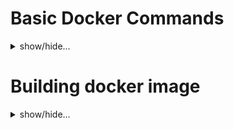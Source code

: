 # Basic Docker Commands
<details>
<summary> show/hide...
</summary>
  
## Search Docker Hub for images
To find a certain docker image simply run the below commmand passing the image name
```
$ docker search <image-name>

example:
$ docker search redis
```

## Running a docker image
To run a certain image, use the run flag, this will run the image and might get you inside of it, so that whatever you type in the terminal is going to only affect the running image, (foreground process). Note that adding the keyword **latest** is the default, where the image version to ran will be the latest.

--name option will assigne the container the name you choose
```
$ docker run <image-name>:latest --name myImageName
```
To run the image in the background, simply add the -d option, this is similar to passing the & charecter after executing a service.
```
$ docker run -d <image-name>:latest
```
To run the image with a certain version simply add the version after the :
```
$ docker run -d <image-name>:<image-version>

example
$ docker run -d redis:2.3
```

## Finding the running containers
use the below command to list the currently running containers
```
$ docker ps
CONTAINER ID        IMAGE               COMMAND                  CREATED             STATUS              PORTS               NAMES
54106c6357da        redis               "docker-entrypoint.s…"   4 minutes ago       Up 4 minutes        6379/tcp            determined_brattain

```

## Get more details about the running container
```
$ docker inspect <container-id>|<container-name>

example:
$ docker inspect 54106c6357da

$ docker inspect determined_brattain
```

## Get the logs the container has written in the stderr/stdout
```
docker logs <container-id>|<container-name>

example:
$ docker logs 54106c6357da

$ docker logs determined_brattain
```

## Exposing particular port
by default the port that is running on the container are not exposed and can't be reached, as example, if the container has an ssh service running on port 2222 any one who wants to connect to this port will fail to connect to it unless that port is exposed, to expose the container port use the -p option as follows:

## Static port mapping
```
$ docker run -d <image-name>:latest -p <system-port>:<container-port> 

example: exposing container ssh port 2222 with the system port 2002
$ docker run -d redis:latest -p 2002:2222
```

**Note**: by default the port will be mapped to the ip address 0.0.0.0, which means any active ip address running on the system will be have its mapped port open, to only restrict this port to be mapped to a certain ip address simple add the following 
```
$ docker run -d <image-name>:latest -p <system-ip-address>:<system-port>:<container-port> 

example
$ docker run -d redis:latest -p 127.0.0.1:2002:2222 
```
### Dynamic port mapping
To run the container on dynamic port instead of fixed port
```
$ docker run -d redis:latest -p 127.0.0.1:2002 --name DynamicPort 
```

## finding the Port mapping number running On a certain container
To find all port mapping
```
$ docker port <container-id>|<container-name>
```
To find a certain port mapping 
```
$ docker port <container-id>|<container-name> <port-name>
```

## Executing a command from outside of the container
```
$ docker run <image-name> <command-to-execute>

example
$ docker run ubuntu ps
```

## Getting a Bash shell of the container
```
$ docker run -it <image-name> bash

example:
$ docker run -it ubuntu bash
root@b123ujs123:/#
```

</details>


# Building docker image
<details>
<summary> show/hide...
</summary>
  
To build a docker image, you need a file that have instructions to follow for building, these instructinos are located inside a file called the **Dockerfile**, the Dockerfile looks like this:

```
FROM nginx:alpine
COPY . /usr/share/nginx/html
```

FROM means what is the image name:tag we want our container to have.

The build command executes each instruction within the Dockerfile.

```
docker build <chosen-image-name> .
```

by default the tag for the newly created image will be **latest**, if we want to specify the version we can use the **-t** or **--tag** option as follows

```
$ docker build -t <chosen-image-name>:<tag> .
or 
$ docker build --tag <chosen-name>:<tag> .
```

if you list the currently installed images, you will find the new image with its tag listed

```
$ docker images
REPOSITORY          TAG                 IMAGE ID            CREATED             SIZE
webserver-image     v1                  ba094421bc0        31 seconds ago      20.5MB
```

</details>
